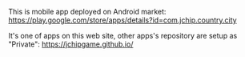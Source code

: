 This is mobile app deployed on Android market:
https://play.google.com/store/apps/details?id=com.jchip.country.city

It's one of apps on this web site, other apps's repository are setup as "Private":
https://jchipgame.github.io/

